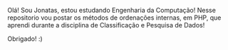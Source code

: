 Olá! Sou Jonatas, estou estudando Engenharia da Computação!
Nesse repositorio vou postar os métodos de ordenações internas, em PHP, que aprendi durante 
a disciplina de Classificação e Pesquisa de Dados!

Obrigado! :)